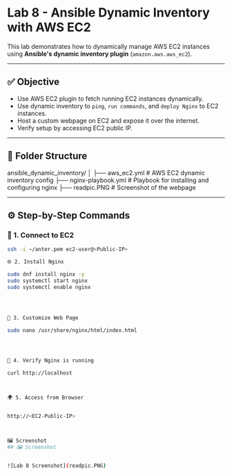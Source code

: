 # Lab 8 - Ansible Dynamic Inventory with AWS EC2

This lab demonstrates how to dynamically manage AWS EC2 instances using **Ansible's dynamic inventory plugin** (`amazon.aws.aws_ec2`).

---

## ✅ Objective

- Use AWS EC2 plugin to fetch running EC2 instances dynamically.
- Use dynamic inventory to `ping`, `run commands`, and `deploy Nginx` to EC2 instances.
- Host a custom webpage on EC2 and expose it over the internet.
- Verify setup by accessing EC2 public IP.

---

## 📁 Folder Structure

ansible_dynamic_inventory/
│
├── aws_ec2.yml # AWS EC2 dynamic inventory config
├── nginx-playbook.yml # Playbook for installing and configuring nginx
├── readpic.PNG # Screenshot of the webpage




---

## ⚙️ Step-by-Step Commands

### 🔐 1. Connect to EC2

```bash
ssh -i ~/anter.pem ec2-user@<Public-IP>

🌐 2. Install Nginx

sudo dnf install nginx -y
sudo systemctl start nginx
sudo systemctl enable nginx




🎨 3. Customize Web Page

sudo nano /usr/share/nginx/html/index.html




🚀 4. Verify Nginx is running

curl http://localhost



🌍 5. Access from Browser


http://<EC2-Public-IP>



🖼 Screenshot
## 🖼 Screenshot


![Lab 8 Screenshot](readpic.PNG)

